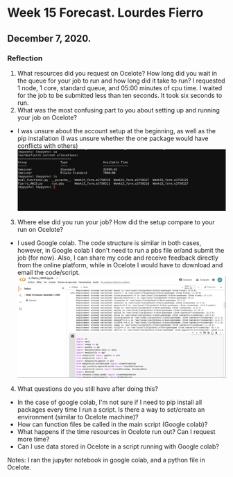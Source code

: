 # Week 15 Forecast. Lourdes Fierro
## December 7, 2020.
### Reflection

1. What resources did you request on Ocelote? How long did you wait in the queue for your job to run and how long did it take to run?
I requested 1 node, 1 core, standard queue, and 05:00 minutes of cpu time. I waited for the job to be submitted less than ten seconds. It took six seconds to run.
2. What was the most confusing part to you about setting up and running your job on Ocelote?
- I was unsure about the account setup at the beginning, as well as the pip installation (I was unsure whether the one package would have conflicts with others)
![Screenshoot](./Ocelote.png)

3. Where else did you run your job? How did the setup compare to your run on Ocelote?
- I used Google colab. The code structure is similar in both cases, however, in Google colab I don't need to run a pbs file or/and submit the job (for now). Also, I can share my code and receive feedback directly from the online platform, while in Ocelote I would have to download and email the code/script.
![Screenshoot](./google_colab.png)
4. What questions do you still have after doing this?
- In the case of google colab, I'm not sure if I need to pip install all packages every time I run a script. Is there a way to set/create an environment (similar to Ocelote machine)?
- How can function files be called in the main script (Google colab)?
- What happens if the time resources in Ocelote run out? Can I request more time?
- Can I use data stored in Ocelote in a script running with  Google colab?

Notes: I ran the jupyter notebook in google colab, and a python file in Ocelote.
